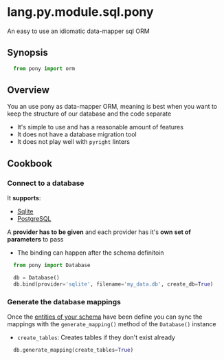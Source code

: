 # lang.py.module.sql.pony

An easy to use an idiomatic data-mapper sql ORM

## Synopsis

```py
  from pony import orm
```

## Overview

You an use pony as data-mapper ORM, meaning is best when you want to keep the
structure of our database and the code separate

- It's simple to use and has a reasonable amount of features
- It does not have a database migration tool
- It does not play well with `pyright` linters

## Cookbook

### Connect to a database

It **supports**:

- [Sqlite](./wl6v.md)
- [PostgreSQL](./27nt.md)

A **provider has to be given** and each provider has it's **own set of
parameters** to pass

- The binding can happen after the schema definitoin

```py
  from pony import Database

  db = Database()
  db.bind(provider='sqlite', filename='my_data.db', create_db=True)
```

### Generate the database mappings

Once the [entities of your schema](./sa7b.md) have been define you can sync the mappings
with the `generate_mapping()` method of the `Database()` instance

- `create_tables`: Creates tables if they don't exist already

```py
  db.generate_mapping(create_tables=True)
```
